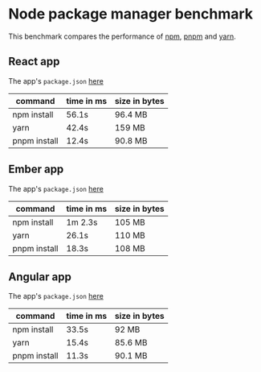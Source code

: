 # Node package manager benchmark

This benchmark compares the performance of [npm](https://github.com/npm/npm), [pnpm](https://github.com/pnpm/pnpm) and [yarn](https://github.com/yarnpkg/yarn).

## React app

The app's `package.json` [here](./fixtures/react-app/package.json)

| command | time in ms | size in bytes |
| --- | --- | --- |
| npm install | 56.1s | 96.4 MB |
| yarn | 42.4s | 159 MB |
| pnpm install | 12.4s | 90.8 MB |

## Ember app

The app's `package.json` [here](./fixtures/ember-quickstart/package.json)

| command | time in ms | size in bytes |
| --- | --- | --- |
| npm install | 1m 2.3s | 105 MB |
| yarn | 26.1s | 110 MB |
| pnpm install | 18.3s | 108 MB |

## Angular app

The app's `package.json` [here](./fixtures/angular-quickstart/package.json)

| command | time in ms | size in bytes |
| --- | --- | --- |
| npm install | 33.5s | 92 MB |
| yarn | 15.4s | 85.6 MB |
| pnpm install | 11.3s | 90.1 MB |